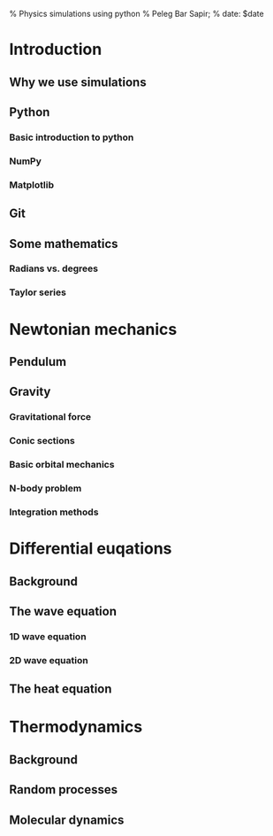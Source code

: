 % Physics simulations using python
% Peleg Bar Sapir;
% date: $date

# Introduction
## Why we use simulations
## Python
### Basic introduction to python
### NumPy
### Matplotlib
## Git
## Some mathematics
### Radians vs. degrees
### Taylor series

# Newtonian mechanics
## Pendulum
## Gravity
### Gravitational force
### Conic sections
### Basic orbital mechanics
### N-body problem
### Integration methods

# Differential euqations
## Background
## The wave equation
### 1D wave equation
### 2D wave equation
## The heat equation

# Thermodynamics
## Background
## Random processes
## Molecular dynamics
